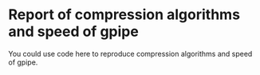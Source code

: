# Report of compression algorithms and speed of gpipe

You could use code here to reproduce compression algorithms and speed of gpipe.

